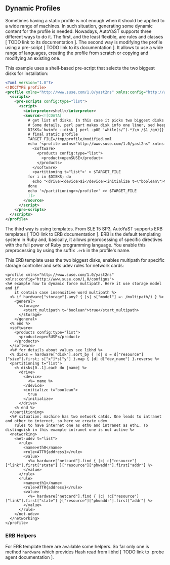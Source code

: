 ## Dynamic Profiles

Sometimes having a static profile is not enough when it should be applied to a wide range of
machines. In such situation, generating some dynamic content for the profile is needed. Nowadays,
AutoYaST supports three different ways to do it. The first, and the least flexible, are rules and
classes [ TODO link to its documentation ]. The second way is modifying the profile using a
pre-script [ TODO link to its documentation ]. It allows to use a wide range of languages, creating
the profile from scratch or copying and modifying an existing one.

This example uses a shell-based pre-script that selects the two biggest disks for installation:

```xml
<?xml version="1.0"?>
<!DOCTYPE profile>
<profile xmlns="http://www.suse.com/1.0/yast2ns" xmlns:config="http://www.suse.com/1.0/configns">
  <scripts>
    <pre-scripts config:type="list">
      <script>
        <interpreter>shell</interpreter>
        <source><![CDATA[
          # get list of disks. In this case it picks two biggest disks
          # Some details, perl part makes disk info one liner, sed keep just device name and its capacity. Then it is sorted and removed size info
          DISKS=`hwinfo --disk | perl -p0E 'while(s/^(.*)\n /$1 /gm){}' | sed '/^$/d; s/^.*Device File: \([^ ]\+\).*Capacity: [^(]*(\(.*\) bytes).*/\1 \2/' | sort --key 2 -nr | sed 's/ [0-9]*$//' | head -2`
          # final static profile
          TARGET_FILE=/tmp/profile/modified.xml
          echo '<profile xmlns="http://www.suse.com/1.0/yast2ns" xmlns:config="http://www.suse.com/1.0/configns">
            <software>
              <products config:type="list">
                <product>openSUSE</product>
              </products>
            </software>
            <partitioning t="list">' > $TARGET_FILE
          for i in $DISKS; do
            echo "<drive><device>$i</device><initialize t=\"boolean\">true</initialize></drive>" >> $TARGET_FILE
          done
          echo '</partitioning></profile>' >> $TARGET_FILE
          ]]>
        </source>
      </script>
    </pre-scripts>
  </scripts>
</profile>
```

The third way is using templates. From SLE 15 SP3, AutoYaST supports ERB templates [ TOO link to ERB
documentation ]. ERB is the default templating system in Ruby and, basically, it allows
preprocessing of specific directives with the full power of Ruby programming language. You enable
this preprocessing by using the suffix `.erb` in the profile's name.

This ERB template uses the two biggest disks, enables multipath for specific storage controller and
sets udev rules for network cards:

```erb
<profile xmlns="http://www.suse.com/1.0/yast2ns" xmlns:config="http://www.suse.com/1.0/configns">
<%# example how to dynamic force multipath. Here it use storage model and if
    it contain case insensitive word multipath %>
  <% if hardware["storage"].any? { |s| s["model"] =~ /multipath/i } %>
    <general>
      <storage>
        <start_multipath t="boolean">true</start_multipath>
      </storage>
    </general>
  <% end %>
  <software>
    <products config:type="list">
      <product>openSUSE</product>
    </products>
  </software>
  <%# for details about values see libhd %>
  <% disks = hardware["disk"].sort_by { |d| s = d["resource"]["size"].first; s["x"]*s["y"] }.map { |d| d["dev_name"] }.reverse %>
  <partitioning t="list">
    <% disks[0..1].each do |name| %>
      <drive>
        <device>
          <%= name %>
        </device>
        <initialize t="boolean">
          true
        </initialize>
      </drive>
    <% end %>
  </partitioning>
  <%# situation: machine has two network catds. One leads to intranet and other to internet, so here we create udev
    rules to have internet one as eth0 and intranet as eth1. To distinguish in this example intranet one is not active %>
  <networking>
    <net-udev t="list">
      <rule>
        <name>eth0</name>
        <rule>ATTR{address}</rule>
        <value>
          <%= hardware["netcard"].find { |c| c["resource"]["link"].first["state"] }["resource"]["phwaddr"].first["addr"] %>
        </value>
      </rule>
      <rule>
        <name>eth1</name>
        <rule>ATTR{address}</rule>
        <value>
          <%= hardware["netcard"].find { |c| !c["resource"]["link"].first["state"] }["resource"]["phwaddr"].first["addr"] %>
        </value>
      </rule>
    </net-udev>
  </networking>
</profile>
```

### ERB Helpers

For ERB template there are available some helpers. So far only one is method `hardware`
which provides Hash read from libhd [ TODO link to .probe agent documentation ].
